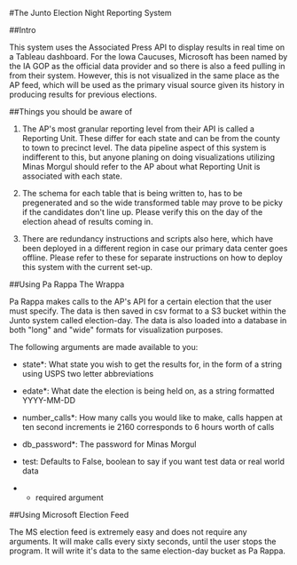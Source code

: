 #The Junto Election Night Reporting System

##Intro

This system uses the Associated Press API to display results in real time on a Tableau dashboard. For the Iowa Caucuses, Microsoft has been named by the IA GOP as the official data provider and so there is also a feed pulling in from their system. However, this is not visualized in the same place as the AP feed, which will be used as the primary visual source given its history in producing results for previous elections.

##Things you should be aware of

1. The AP's most granular reporting level from their API is called a Reporting Unit. These differ for each state and can be from the county to town to precinct level. The data pipeline aspect of this system is indifferent to this, but anyone planing on doing visualizations utilizing Minas Morgul should refer to the AP about what Reporting Unit is associated with each state.

2. The schema for each table that is being written to, has to be pregenerated and so the wide transformed table may prove to be picky if the candidates don't line up. Please verify this on the day of the election ahead of results coming in.

3. There are redundancy instructions and scripts also here, which have been deployed in a different region in case our primary data center goes offline. Please refer to these for separate instructions on how to deploy this system with the current set-up.


##Using Pa Rappa The Wrappa

Pa Rappa makes calls to the AP's API for a certain election that the user must specify. The data is then saved in csv format to a S3 bucket within the Junto system called election-day. The data is also loaded into a database in both "long" and "wide" formats for visualization purposes.

The following arguments are made available to you:
  - state*: What state you wish to get the results for, in the form of a string using USPS two letter abbreviations
  - edate*: What date the election is being held on, as a string formatted YYYY-MM-DD
  - number_calls*: How many calls you would like to make, calls happen at ten second increments ie 2160 corresponds to 6 hours worth of calls
  - db_password*: The password for Minas Morgul
  - test: Defaults to False, boolean to say if you want test data or real world data

  - * required argument

##Using Microsoft Election Feed

The MS election feed is extremely easy and does not require any arguments. It will make calls every sixty seconds, until the user stops the program. It will write it's data to the same election-day bucket as Pa Rappa.
